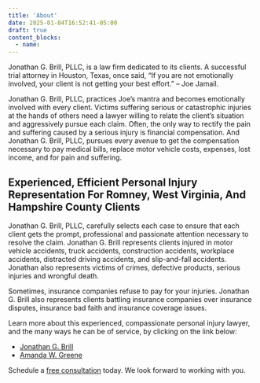 ```yaml
---
title: 'About'
date: 2025-01-04T16:52:41-05:00
draft: true
content_blocks:
  - name: 
---
```


Jonathan G. Brill, PLLC, is a law firm dedicated to its clients. A successful trial attorney in Houston, Texas, once said, “If you are not emotionally involved, your client is not getting your best effort.” – Joe Jamail.

Jonathan G. Brill, PLLC, practices Joe’s mantra and becomes emotionally involved with every client. Victims suffering serious or catastrophic injuries at the hands of others need a lawyer willing to relate the client’s situation and aggressively pursue each claim. Often, the only way to rectify the pain and suffering caused by a serious injury is financial compensation. And Jonathan G. Brill, PLLC, pursues every avenue to get the compensation necessary to pay medical bills, replace motor vehicle costs, expenses, lost income, and for pain and suffering.

## Experienced, Efficient Personal Injury Representation For Romney, West Virginia, And Hampshire County Clients

Jonathan G. Brill, PLLC, carefully selects each case to ensure that each client gets the prompt, professional and passionate attention necessary to resolve the claim. Jonathan G. Brill represents clients injured in motor vehicle accidents, truck accidents, construction accidents, workplace accidents, distracted driving accidents, and slip-and-fall accidents. Jonathan also represents victims of crimes, defective products, serious injuries and wrongful death.

Sometimes, insurance companies refuse to pay for your injuries. Jonathan G. Brill also represents clients battling insurance companies over insurance disputes, insurance bad faith and insurance coverage issues.

Learn more about this experienced, compassionate personal injury lawyer, and the many ways he can be of service, by clicking on the link below:

  - [Jonathan G. Brill](/attorney/brill-jonathan-g)
  - [Amanda W. Greene](/attorney/greene-amanda-w)

Schedule a [free consultation](/contact) today. We look forward to working with you.